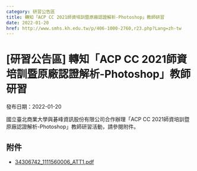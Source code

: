 ```yaml
---
category: 研習公告區
title: 轉知「ACP CC 2021師資培訓暨原廠認證解析-Photoshop」教師研習
date: 2022-01-20
href: http://www.smhs.kh.edu.tw/p/406-1000-2760,r23.php?Lang=zh-tw
---
```


# [研習公告區] 轉知「ACP CC 2021師資培訓暨原廠認證解析-Photoshop」教師研習

發布日期：2022-01-20

國立臺北商業大學與碁峰資訊股份有限公司合作辦理「ACP CC 2021師資培訓暨原廠認證解析-Photoshop」教師研習活動，請參閱附件。

## 附件

- [34306742_1111560006_ATT1.pdf](https://www.smhs.kh.edu.tw/var/file/0/1000/attach/44/pta_2419_2119086_55922.pdf)
